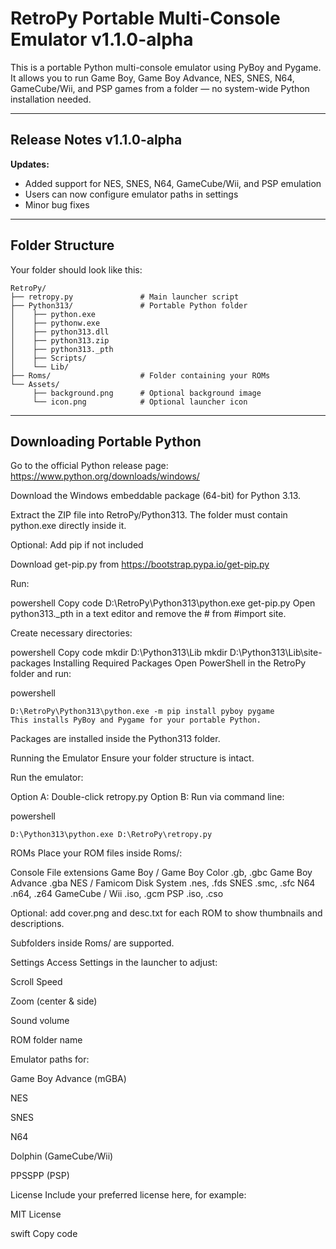 # RetroPy Portable Multi-Console Emulator v1.1.0-alpha

This is a portable Python multi-console emulator using PyBoy and Pygame.  
It allows you to run Game Boy, Game Boy Advance, NES, SNES, N64, GameCube/Wii, and PSP games from a folder — no system-wide Python installation needed.

***

## Release Notes v1.1.0-alpha

**Updates:**
- Added support for NES, SNES, N64, GameCube/Wii, and PSP emulation
- Users can now configure emulator paths in settings
- Minor bug fixes


***

## Folder Structure

Your folder should look like this:

```text
RetroPy/
├── retropy.py               # Main launcher script
├── Python313/               # Portable Python folder
│    ├── python.exe
│    ├── pythonw.exe
│    ├── python313.dll
│    ├── python313.zip
│    ├── python313._pth
│    ├── Scripts/
│    └── Lib/
├── Roms/                    # Folder containing your ROMs
└── Assets/
     ├── background.png      # Optional background image
     └── icon.png            # Optional launcher icon
```
***
## Downloading Portable Python

Go to the official Python release page:
https://www.python.org/downloads/windows/

Download the Windows embeddable package (64-bit) for Python 3.13.

Extract the ZIP file into RetroPy/Python313.
The folder must contain python.exe directly inside it.

Optional: Add pip if not included

Download get-pip.py from https://bootstrap.pypa.io/get-pip.py

Run:

powershell
Copy code
D:\RetroPy\Python313\python.exe get-pip.py
Open python313._pth in a text editor and remove the # from #import site.

Create necessary directories:

powershell
Copy code
mkdir D:\Python313\Lib
mkdir D:\Python313\Lib\site-packages
Installing Required Packages
Open PowerShell in the RetroPy folder and run:

powershell
```
D:\RetroPy\Python313\python.exe -m pip install pyboy pygame
This installs PyBoy and Pygame for your portable Python.
```
Packages are installed inside the Python313 folder.

Running the Emulator
Ensure your folder structure is intact.

Run the emulator:

Option A: Double-click retropy.py
Option B: Run via command line:

powershell
```
D:\Python313\python.exe D:\RetroPy\retropy.py
```
ROMs
Place your ROM files inside Roms/:

Console	File extensions
Game Boy / Game Boy Color	.gb, .gbc
Game Boy Advance	.gba
NES / Famicom Disk System	.nes, .fds
SNES	.smc, .sfc
N64	.n64, .z64
GameCube / Wii	.iso, .gcm
PSP	.iso, .cso

Optional: add cover.png and desc.txt for each ROM to show thumbnails and descriptions.

Subfolders inside Roms/ are supported.

Settings
Access Settings in the launcher to adjust:

Scroll Speed

Zoom (center & side)

Sound volume

ROM folder name

Emulator paths for:

Game Boy Advance (mGBA)

NES

SNES

N64

Dolphin (GameCube/Wii)

PPSSPP (PSP)

License
Include your preferred license here, for example:

MIT License

swift
Copy code
